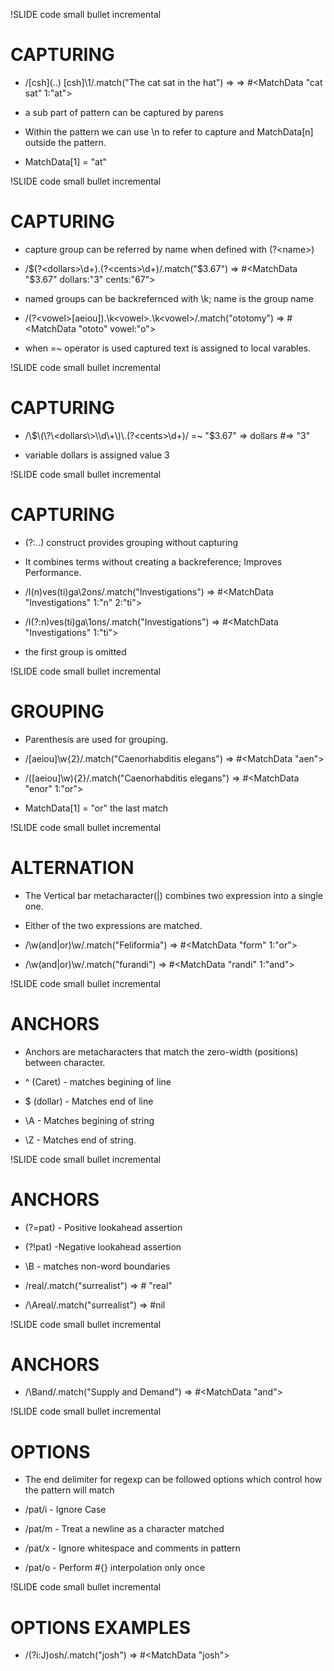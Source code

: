 !SLIDE code small bullet incremental
# CAPTURING #

* /\[csh\]\(\.\.\) \[csh\]\\1/.match("The cat sat in the hat")
  => => #<MatchData "cat sat" 1:"at">

* a sub part of pattern can be captured by parens

* Within the pattern we can use \n to refer to 
  capture and MatchData[n] outside the pattern.

* MatchData[1] = "at"

!SLIDE code small bullet incremental
# CAPTURING #
* capture group can be referred by name when defined with
  \(?\<name\>\)

* /\$\(?\<dollars\>\d+\)\.\(?\<cents\>\\d\+)/.match("$3.67")
  => #<MatchData "$3.67" dollars:"3" cents:"67">

* named groups can be backrefernced with \k<name>; 
  name is the group name

* /\(?\<vowel\>\[aeiou\]\)\.\\k\<vowel\>\.\\k\<vowel\>/.match("ototomy")
  => #<MatchData "ototo" vowel:"o">

* when =~ operator is used captured text is 
  assigned to local varables.


!SLIDE code small bullet incremental
# CAPTURING #

* /\\$\(\?\<dollars\>\\d\+\)\.(?<cents>\d+)/ =~ "$3.67" 
  => dollars #=> "3"

* variable dollars is assigned value 3


!SLIDE code small bullet incremental
# CAPTURING #
* \(?:..\) construct provides grouping without 
  capturing
  
* It combines terms without creating a 
  backreference; Improves Performance.

* /I(n)ves(ti)ga\2ons/.match("Investigations")
  => #<MatchData "Investigations" 1:"n" 2:"ti">

* /I(?:n)ves(ti)ga\1ons/.match("Investigations")
  => #<MatchData "Investigations" 1:"ti">

* the first group is omitted 

!SLIDE code small bullet incremental
# GROUPING #

* Parenthesis are used for grouping.

* /\[aeiou\]\\w\{2\}/.match("Caenorhabditis elegans")
  => #<MatchData "aen">

* /\(\[aeiou\]\\w\)\{2\}/.match("Caenorhabditis elegans")
  => #<MatchData "enor" 1:"or">

* MatchData[1] = "or" the last match


!SLIDE code small bullet incremental
# ALTERNATION #

* The Vertical bar metacharacter(|) combines two 
  expression into a single one.

* Either of the two expressions are matched.

* /\\w\(and|or\)\\w/.match("Feliformia")
  => #<MatchData "form" 1:"or">

* /\\w\(and\|or\)\\w/.match("furandi")
  => #<MatchData "randi" 1:"and">


!SLIDE code small bullet incremental
# ANCHORS #

* Anchors are metacharacters that match the 
  zero-width (positions) between character.

* ^ \(Caret\) - matches begining of line

* $ \(dollar\) - Matches end of line

* \\A - Matches begining of string

* \\Z - Matches end of string. 
 
!SLIDE code small bullet incremental
# ANCHORS #
* \(?=pat\) - Positive lookahead assertion 

* \(?!pat\) -Negative lookahead assertion

* \\B - matches non-word boundaries

* /real/.match("surrealist")
  => #<MatchData> "real"

* /\\Areal/.match("surrealist")
  => #nil


!SLIDE code small bullet incremental
# ANCHORS #

* /\Band/.match("Supply and Demand") 
  => #<MatchData "and">





!SLIDE code small bullet incremental
# OPTIONS #

* The end delimiter for regexp can be followed 
  options which control how the pattern will match

* /pat/i - Ignore Case

* /pat/m - Treat a newline as a character matched

* /pat/x - Ignore whitespace and comments in pattern

* /pat/o - Perform #\{\} interpolation only once


!SLIDE code small bullet incremental
# OPTIONS EXAMPLES #

* /(?i:J)osh/.match("josh")
  => #<MatchData "josh"> 


